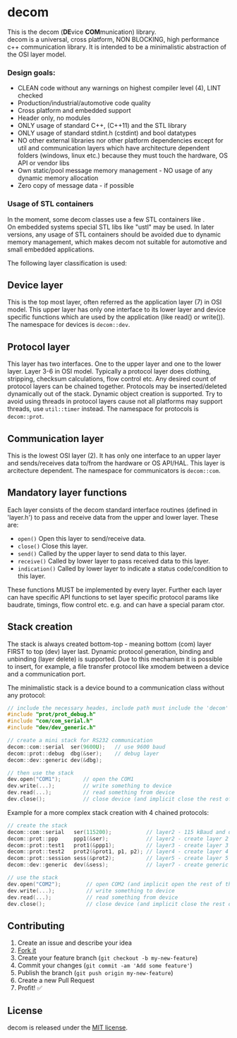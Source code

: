 decom
==================


This is the decom (**DE**vice **COM**munication) library.  
decom is a universal, cross platform, NON BLOCKING, high performance c++ communication library.
It is intended to be a minimalistic abstraction of the OSI layer model.

### Design goals:
- CLEAN code without any warnings on highest compiler level (4), LINT checked
- Production/industrial/automotive code quality
- Cross platform and embedded support
- Header only, no modules
- ONLY usage of standard C++, (C++11) and the STL library
- ONLY usage of standard stdint.h (cstdint) and bool datatypes
- NO other external libraries nor other platform dependencies except for util and communication layers which have architecture dependent folders (windows, linux etc.) because they must touch the hardware, OS API or vendor libs
- Own static/pool message memory management - NO usage of any dynamic memory allocation
- Zero copy of message data - if possible

### Usage of STL containers
In the moment, some decom classes use a few STL containers like <vector>.  
On embedded systems special STL libs like "ustl" may be used.
In later versions, any usage of STL containers should be avoided due to dynamic memory management, which makes decom not suitable for automotive and small embedded applications.

The following layer classification is used:

## Device layer
This is the top most layer, often referred as the application layer (7) in OSI model.
This upper layer has only one interface to its lower layer and device specific functions which are used by the application (like read() or write()).
The namespace for devices is `decom::dev`.

## Protocol layer
This layer has two interfaces. One to the upper layer and one to the lower layer. Layer 3-6 in OSI model.
Typically a protocol layer does clothing, stripping, checksum calculations, flow control etc.
Any desired count of protocol layers can be chained together.
Protocols may be inserted/deleted dynamically out of the stack. Dynamic object creation is supported.
Try to avoid using threads in protocol layers cause not all platforms may support threads, use `util::timer` instead.
The namespace for protocols is `decom::prot`.

## Communication layer
This is the lowest OSI layer (2). It has only one interface to an upper layer and sends/receives data to/from the hardware or OS API/HAL.
This layer is arcitecture dependent.
The namespace for communicators is `decom::com`.

## Mandatory layer functions
Each layer consists of the decom standard interface routines (defined in 'layer.h') to pass and receive data from the upper and lower layer. These are:

- `open()`
  Open this layer to send/receive data.
- `close()`
  Close this layer.
- `send()`
  Called by the upper layer to send data to this layer.
- `receive()`
  Called by lower layer to pass received data to this layer.
- `indication()`
  Called by lower layer to indicate a status code/condition to this layer.

These functions MUST be implemented by every layer.
Further each layer can have specific API functions to set layer specific protocol params like baudrate, timings, flow control etc. e.g. and can have a special param ctor.


## Stack creation
The stack is always created bottom-top - meaning bottom (com) layer FIRST to top (dev) layer last.
Dynamic protocol generation, binding and unbinding (layer delete) is supported.
Due to this mechanism it is possible to insert, for example, a file transfer protocol like
xmodem between a device and a communication port.


The minimalistic stack is a device bound to a communication class without any protocol:

```c++
// include the necessary heades, include path must include the 'decom' folder
#include "prot/prot_debug.h"
#include "com/com_serial.h"
#include "dev/dev_generic.h"

// create a mini stack for RS232 communication
decom::com::serial  ser(9600U);   // use 9600 baud
decom::prot::debug  dbg(&ser);    // debug layer
decom::dev::generic dev(&dbg);

// then use the stack
dev.open("COM1");       // open the COM1
dev.write(...);         // write something to device
dev.read(...);          // read something from device
dev.close();            // close device (and implicit close the rest of the stack)
```

Example for a more complex stack creation with 4 chained protocols:

```c++
// create the stack
decom::com::serial   ser(115200);           // layer2 - 115 kBaud and default params
decom::prot::ppp     ppp1(&ser);            // layer2 - create layer 2 tranport protocol
decom::prot::test1   prot1(&ppp1);          // layer3 - create layer 3 routing protocol
decom::prot::test2   prot2(&prot1, p1, p2); // layer4 - create layer 4 transport protocol with additional params P1 and P2
decom::prot::session sess(&prot2);          // layer5 - create layer 5 session protocol
decom::dev::generic  dev(&sess);            // layer7 - create generic device and bind to session protcol

// use the stack
dev.open("COM2");        // open COM2 (and implicit open the rest of the stack)
dev.write(...);          // write something to device
dev.read(...);           // read something from device
dev.close();             // close device (and implicit close the rest of the stack)
```


## Contributing

1. Create an issue and describe your idea
2. [Fork it](https://github.com/mpaland/decom/fork)
3. Create your feature branch (`git checkout -b my-new-feature`)
4. Commit your changes (`git commit -am 'Add some feature'`)
5. Publish the branch (`git push origin my-new-feature`)
6. Create a new Pull Request
7. Profit! :white_check_mark:


## License

decom is released under the [MIT license](http://www.opensource.org/licenses/MIT).